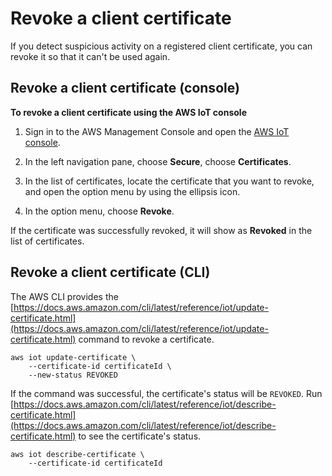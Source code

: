 # Revoke a client certificate<a name="revoke-ca-cert"></a>

If you detect suspicious activity on a registered client certificate, you can revoke it so that it can't be used again\.

## Revoke a client certificate \(console\)<a name="revoke-device-cert-console"></a>

**To revoke a client certificate using the AWS IoT console**

1. Sign in to the AWS Management Console and open the [AWS IoT console](https://console.aws.amazon.com/iot/home)\.

1. In the left navigation pane, choose **Secure**, choose **Certificates**\.

1. In the list of certificates, locate the certificate that you want to revoke, and open the option menu by using the ellipsis icon\.

1. In the option menu, choose **Revoke**\.

If the certificate was successfully revoked, it will show as **Revoked** in the list of certificates\.

## Revoke a client certificate \(CLI\)<a name="revoke-device-cert-cli"></a>

The AWS CLI provides the [https://docs.aws.amazon.com/cli/latest/reference/iot/update-certificate.html](https://docs.aws.amazon.com/cli/latest/reference/iot/update-certificate.html) command to revoke a certificate\.

```
aws iot update-certificate \
    --certificate-id certificateId \
    --new-status REVOKED
```

If the command was successful, the certificate's status will be `REVOKED`\. Run [https://docs.aws.amazon.com/cli/latest/reference/iot/describe-certificate.html](https://docs.aws.amazon.com/cli/latest/reference/iot/describe-certificate.html) to see the certificate's status\.

```
aws iot describe-certificate \
    --certificate-id certificateId
```